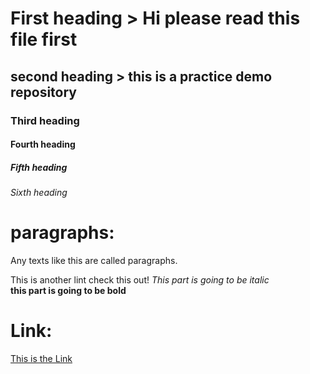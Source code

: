 # First heading > Hi please read this file first 
## second heading > this is a practice demo repository 
### Third heading
#### Fourth heading
##### Fifth heading
###### Sixth heading
# paragraphs:
Any texts like this are called paragraphs.

This is another lint check this out! 
*This part is going to be italic*  
**this part is going to be bold**
# Link:
[This is the Link](https://yush.dev)

